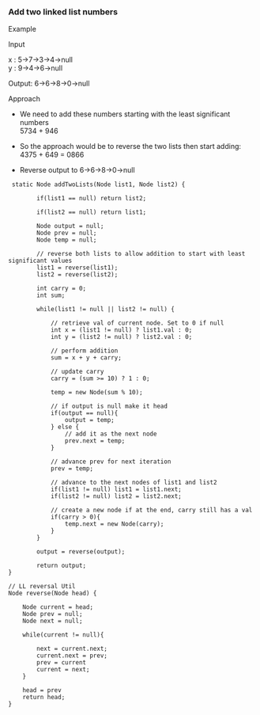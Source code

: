 ### Add two linked list numbers
Example

Input

x : 5->7->3->4->null  
y : 9->4->6->null

Output: 6->6->8->0->null


Approach
- We need to add these numbers starting with the least significant numbers  
    5734 + 946
   
- So the approach would be to reverse the two lists then start adding:   
   4375 + 649 = 0866
- Reverse output to 6->6->8->0->null

````
 static Node addTwoLists(Node list1, Node list2) {

        if(list1 == null) return list2;

        if(list2 == null) return list1;

        Node output = null;
        Node prev = null;
        Node temp = null;

        // reverse both lists to allow addition to start with least significant values
        list1 = reverse(list1);
        list2 = reverse(list2);

        int carry = 0;
        int sum;

        while(list1 != null || list2 != null) {

            // retrieve val of current node. Set to 0 if null
            int x = (list1 != null) ? list1.val : 0;
            int y = (list2 != null) ? list2.val : 0;

            // perform addition
            sum = x + y + carry;

            // update carry
            carry = (sum >= 10) ? 1 : 0;

            temp = new Node(sum % 10);

            // if output is null make it head
            if(output == null){
                output = temp;
            } else {
                // add it as the next node
                prev.next = temp;
            }

            // advance prev for next iteration
            prev = temp;

            // advance to the next nodes of list1 and list2
            if(list1 != null) list1 = list1.next;
            if(list2 != null) list2 = list2.next;

            // create a new node if at the end, carry still has a val
            if(carry > 0){
                temp.next = new Node(carry);
            }
        }
        
        output = reverse(output);
        
        return output;
}

// LL reversal Util
Node reverse(Node head) {
    
    Node current = head;
    Node prev = null;
    Node next = null;
    
    while(current != null){
        
        next = current.next;
        current.next = prev;
        prev = current
        current = next;
    }
    
    head = prev
    return head;
}
````